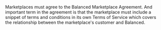 Marketplaces must agree to the Balanced Marketplace Agreement. And important term in the agreement is that the marketplace must include a snippet of terms and conditions in its own Terms of Service which covers the relationship between the marketplace's customer and Balanced.
